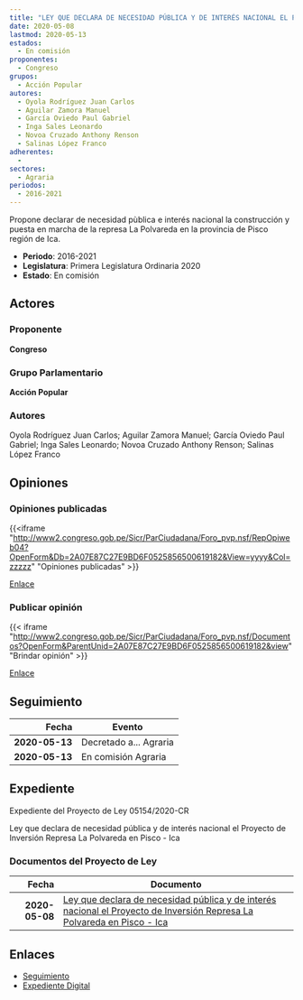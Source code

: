 ```yaml
---
title: "LEY QUE DECLARA DE NECESIDAD PÚBLICA Y DE INTERÉS NACIONAL EL PROYECTO DE INVERSIÓN REPRESA LA POLVAREDA EN PISCO-ICA"
date: 2020-05-08
lastmod: 2020-05-13
estados: 
  - En comisión
proponentes: 
  - Congreso
grupos: 
  - Acción Popular
autores: 
  - Oyola Rodríguez Juan Carlos
  - Aguilar Zamora Manuel
  - García Oviedo Paul Gabriel
  - Inga Sales Leonardo
  - Novoa Cruzado Anthony Renson
  - Salinas López Franco
adherentes: 
  - 
sectores: 
  - Agraria
periodos: 
  - 2016-2021
---
```


Propone declarar de necesidad pùblica e interés nacional la construcción y puesta en marcha de la represa La Polvareda en la provincia de Pisco región de Ica.

- **Periodo**: 2016-2021
- **Legislatura**: Primera Legislatura Ordinaria 2020
- **Estado**: En comisión

## Actores

### Proponente

**Congreso**

### Grupo Parlamentario

**Acción Popular**

### Autores

Oyola Rodríguez Juan Carlos; Aguilar Zamora Manuel; García Oviedo Paul Gabriel; Inga Sales Leonardo; Novoa Cruzado Anthony Renson; Salinas López Franco


## Opiniones

### Opiniones publicadas

{{<iframe "http://www2.congreso.gob.pe/Sicr/ParCiudadana/Foro_pvp.nsf/RepOpiweb04?OpenForm&Db=2A07E87C27E9BD6F0525856500619182&View=yyyy&Col=zzzzz" "Opiniones publicadas" >}}

[Enlace](http://www2.congreso.gob.pe/Sicr/ParCiudadana/Foro_pvp.nsf/RepOpiweb04?OpenForm&Db=2A07E87C27E9BD6F0525856500619182&View=yyyy&Col=zzzzz)
### Publicar opinión

{{< iframe "http://www2.congreso.gob.pe/Sicr/ParCiudadana/Foro_pvp.nsf/Documentos?OpenForm&ParentUnid=2A07E87C27E9BD6F0525856500619182&view" "Brindar opinión" >}}

[Enlace](http://www2.congreso.gob.pe/Sicr/ParCiudadana/Foro_pvp.nsf/Documentos?OpenForm&ParentUnid=2A07E87C27E9BD6F0525856500619182&view)

## Seguimiento

| Fecha | Evento |
|------:|--------|
| **2020-05-13** | Decretado a... Agraria|
| **2020-05-13** | En comisión Agraria|


## Expediente

Expediente del Proyecto de Ley 05154/2020-CR

Ley que declara de necesidad pública y de interés nacional el Proyecto de Inversión Represa La Polvareda en Pisco - Ica


### Documentos del Proyecto de Ley

| Fecha | Documento |
|------:|--------|
| **2020-05-08** | [Ley que declara de necesidad pública y de interés nacional el Proyecto de Inversión Represa La Polvareda en Pisco - Ica](http://www.leyes.congreso.gob.pe/Documentos/2016_2021/Proyectos_de_Ley_y_de_Resoluciones_Legislativas/PL05154-20200508.pdf) |

## Enlaces 

- [Seguimiento](http://www2.congreso.gob.pehttp://www2.congreso.gob.pe/Sicr/TraDocEstProc/CLProLey2016.nsf/f7fff46988ca05b1052578e100829cc7/f8ee2b3dd285a70b052585630079b119?OpenDocument)
- [Expediente Digital](http://www2.congreso.gob.pehttp://www2.congreso.gob.pe/Sicr/TraDocEstProc/CLProLey2016.nsf/f7fff46988ca05b1052578e100829cc7/f8ee2b3dd285a70b052585630079b119?OpenDocument&Click=05257FB7005EB655.eb71d0cf91d8294e05256cdf006b5706/$Body/0.1C6C)
